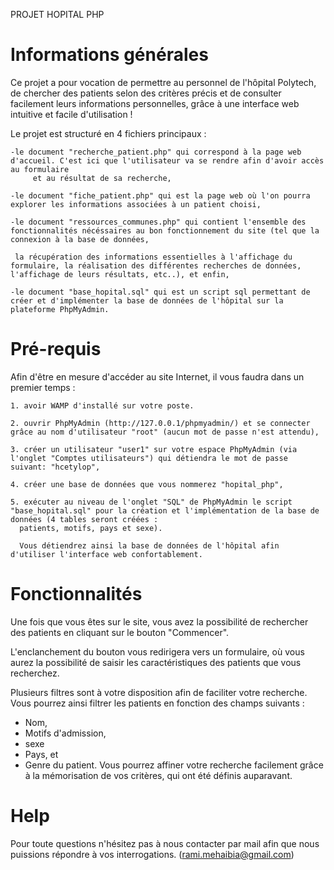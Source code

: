 

PROJET HOPITAL PHP 



 # Informations générales
Ce projet a pour vocation de permettre au personnel de l'hôpital Polytech, de chercher des patients selon des critères précis et de consulter facilement leurs
informations personnelles, grâce à une interface web intuitive et facile d'utilisation !

Le projet est structuré en 4 fichiers principaux :

	-le document "recherche_patient.php" qui correspond à la page web d'accueil. C'est ici que l'utilisateur va se rendre afin d'avoir accès au formulaire
    	 et au résultat de sa recherche,
       
 	-le document "fiche_patient.php" qui est la page web où l'on pourra explorer les informations associées à un patient choisi,
  
 	-le document "ressources_communes.php" qui contient l'ensemble des fonctionnalités nécéssaires au bon fonctionnement du site (tel que la connexion à la base de données,
  
	 la récupération des informations essentielles à l'affichage du formulaire, la réalisation des différentes recherches de données, l'affichage de leurs résultats, etc..), et enfin,
   
 	-le document "base_hopital.sql" qui est un script sql permettant de créer et d'implémenter la base de données de l'hôpital sur la plateforme PhpMyAdmin.


 # Pré-requis
Afin d'être en mesure d'accéder au site Internet, il vous faudra dans un premier temps :

	1. avoir WAMP d'installé sur votre poste.
     
	2. ouvrir PhpMyAdmin (http://127.0.0.1/phpmyadmin/) et se connecter grâce au nom d'utilisateur "root" (aucun mot de passe n'est attendu),
  
	3. créer un utilisateur "user1" sur votre espace PhpMyAdmin (via l'onglet "Comptes utilisateurs") qui détiendra le mot de passe suivant: "hcetylop", 
  
	4. créer une base de données que vous nommerez "hopital_php",
  
	5. exécuter au niveau de l'onglet "SQL" de PhpMyAdmin le script "base_hopital.sql" pour la création et l'implémentation de la base de données (4 tables seront créées :
	  patients, motifs, pays et sexe). 
    
	  Vous détiendrez ainsi la base de données de l'hôpital afin d'utiliser l'interface web confortablement.






 # Fonctionnalités
Une fois que vous êtes sur le site, vous avez la possibilité de rechercher des patients en cliquant sur le bouton "Commencer".

L'enclanchement du bouton vous redirigera vers un formulaire, où vous aurez la possibilité de saisir les caractéristiques des patients que vous recherchez.

Plusieurs filtres sont à votre disposition afin de faciliter votre recherche. Vous pourrez ainsi filtrer les patients en fonction des champs suivants :
 - Nom,
 - Motifs d'admission,
 - sexe
 - Pays, et 
 - Genre du patient.
Vous pourrez affiner votre recherche facilement grâce à la mémorisation de vos critères, qui ont été définis auparavant.

# Help 
 Pour toute questions n'hésitez pas à nous contacter par mail afin que nous puissions répondre à vos interrogations.
(rami.mehaibia@gmail.com)
 
